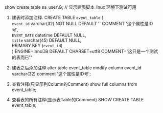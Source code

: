 show create table sa_user\G; // 显示建表脚本 linux 环境下测试可用
1. 建表时添加注释.
CREATE TABLE `event_table` (  
  `event_id` varchar(32) NOT NULL DEFAULT '' COMMENT '这个属性是ID号',  
  `EVENT_DATE` datetime DEFAULT NULL,  
  `title` varchar(45) DEFAULT NULL,  
  PRIMARY KEY (`event_id`)  
) ENGINE=InnoDB DEFAULT CHARSET=utf8 COMMENT='这只是一个测试的表而已'"  

2. 建表之后添加注释
alter table event_table modify column event_id varchar(32) comment '这个属性是ID号';  

3. 查看注释(只显示列Column的Comment)
show full columns from event_table;  

4. 查看表的所有注释(显示表Table的Comment)
SHOW CREATE TABLE event_table;

